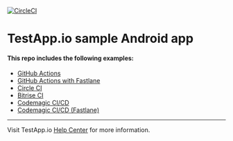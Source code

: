 [![CircleCI](https://circleci.com/gh/Jianbo-Zhu/testapp-android-sample/tree/main.svg?style=svg)](https://circleci.com/gh/Jianbo-Zhu/testapp-android-sample/tree/main)

# TestApp.io sample Android app


#### This repo includes the following examples:

- [GitHub Actions](.github/workflows)
- [GitHub Actions with Fastlane](https://github.com/testappio/android-sample-app/tree/integration-github-fastlane/.github/workflows)
- [Circle CI](.circleci/)
- [Bitrise CI](bitrise.yml)
- [Codemagic CI/CD](https://github.com/testappio/android-sample-app/blob/main/codemagic.yaml)
- [Codemagic CI/CD (Fastlane)](https://github.com/testappio/android-sample-app/blob/main/codemagic_fastlane.yaml)

---

Visit TestApp.io [Help Center](https://help.testapp.io) for more information.
